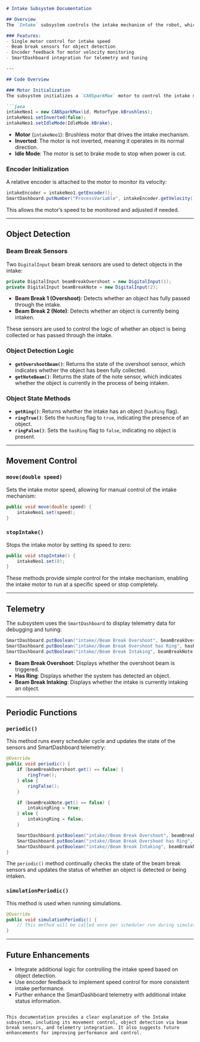 ```markdown
# Intake Subsystem Documentation

## Overview
The `Intake` subsystem controls the intake mechanism of the robot, which is responsible for collecting game pieces. The subsystem uses a single brushless motor, an encoder for feedback, and two beam break sensors to detect the presence of objects.

### Features:
- Single motor control for intake speed
- Beam break sensors for object detection
- Encoder feedback for motor velocity monitoring
- SmartDashboard integration for telemetry and tuning

---

## Code Overview

### Motor Initialization
The subsystem initializes a `CANSparkMax` motor to control the intake mechanism:

```java
intakeNeo1 = new CANSparkMax(id, MotorType.kBrushless);
intakeNeo1.setInverted(false);
intakeNeo1.setIdleMode(IdleMode.kBrake);
```

- **Motor** (`intakeNeo1`): Brushless motor that drives the intake mechanism.
- **Inverted**: The motor is not inverted, meaning it operates in its normal direction.
- **Idle Mode**: The motor is set to brake mode to stop when power is cut.

### Encoder Initialization
A relative encoder is attached to the motor to monitor its velocity:

```java
intakeEncoder = intakeNeo1.getEncoder();
SmartDashboard.putNumber("ProcessVariable", intakeEncoder.getVelocity());
```

This allows the motor’s speed to be monitored and adjusted if needed.

---

## Object Detection

### Beam Break Sensors
Two `DigitalInput` beam break sensors are used to detect objects in the intake:

```java
private DigitalInput beamBreakOvershoot = new DigitalInput(1);
private DigitalInput beamBreakNote = new DigitalInput(2);
```

- **Beam Break 1 (Overshoot)**: Detects whether an object has fully passed through the intake.
- **Beam Break 2 (Note)**: Detects whether an object is currently being intaken.

These sensors are used to control the logic of whether an object is being collected or has passed through the intake.

### Object Detection Logic

- **`getOvershootBeam()`**: Returns the state of the overshoot sensor, which indicates whether the object has been fully collected.
- **`getNoteBeam()`**: Returns the state of the note sensor, which indicates whether the object is currently in the process of being intaken.

### Object State Methods

- **`getRing()`**: Returns whether the intake has an object (`hasRing` flag).
- **`ringTrue()`**: Sets the `hasRing` flag to `true`, indicating the presence of an object.
- **`ringFalse()`**: Sets the `hasRing` flag to `false`, indicating no object is present.

---

## Movement Control

### `move(double speed)`
Sets the intake motor speed, allowing for manual control of the intake mechanism:

```java
public void move(double speed) {
    intakeNeo1.set(speed);
}
```

### `stopIntake()`
Stops the intake motor by setting its speed to zero:

```java
public void stopIntake() {
    intakeNeo1.set(0);
}
```

These methods provide simple control for the intake mechanism, enabling the intake motor to run at a specific speed or stop completely.

---

## Telemetry

The subsystem uses the `SmartDashboard` to display telemetry data for debugging and tuning:

```java
SmartDashboard.putBoolean("intake//Beam Break Overshoot", beamBreakOvershoot.get());
SmartDashboard.putBoolean("intake//Beam Break Overshoot has Ring", hasRing);
SmartDashboard.putBoolean("intake//Beam Break Intaking", beamBreakNote.get());
```

- **Beam Break Overshoot**: Displays whether the overshoot beam is triggered.
- **Has Ring**: Displays whether the system has detected an object.
- **Beam Break Intaking**: Displays whether the intake is currently intaking an object.

---

## Periodic Functions

### `periodic()`
This method runs every scheduler cycle and updates the state of the sensors and SmartDashboard telemetry:

```java
@Override
public void periodic() {
    if (beamBreakOvershoot.get() == false) {
        ringTrue();
    } else { 
        ringFalse();
    }

    if (beamBreakNote.get() == false) {
        intakingRing = true;
    } else {
        intakingRing = false;
    }

    SmartDashboard.putBoolean("intake//Beam Break Overshoot", beamBreakOvershoot.get());
    SmartDashboard.putBoolean("intake//Beam Break Overshoot has Ring", hasRing);
    SmartDashboard.putBoolean("intake//Beam Break Intaking", beamBreakNote.get());
}
```

The `periodic()` method continually checks the state of the beam break sensors and updates the status of whether an object is detected or being intaken.

### `simulationPeriodic()`
This method is used when running simulations.

```java
@Override
public void simulationPeriodic() {
    // This method will be called once per scheduler run during simulation
}
```

---

## Future Enhancements
- Integrate additional logic for controlling the intake speed based on object detection.
- Use encoder feedback to implement speed control for more consistent intake performance.
- Further enhance the SmartDashboard telemetry with additional intake status information.
```

This documentation provides a clear explanation of the Intake subsystem, including its movement control, object detection via beam break sensors, and telemetry integration. It also suggests future enhancements for improving performance and control.